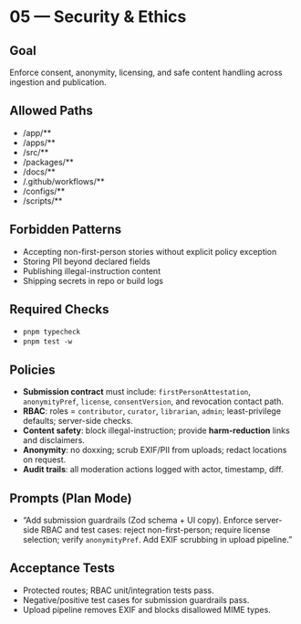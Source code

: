 # 05 — Security & Ethics

## Goal

Enforce consent, anonymity, licensing, and safe content handling across ingestion and publication.

## Allowed Paths

- /app/\*\*
- /apps/\*\*
- /src/\*\*
- /packages/\*\*
- /docs/\*\*
- /.github/workflows/\*\*
- /configs/\*\*
- /scripts/\*\*

## Forbidden Patterns

- Accepting non-first-person stories without explicit policy exception
- Storing PII beyond declared fields
- Publishing illegal-instruction content
- Shipping secrets in repo or build logs

## Required Checks

- `pnpm typecheck`
- `pnpm test -w`

## Policies

- **Submission contract** must include: `firstPersonAttestation`, `anonymityPref`, `license`, `consentVersion`, and revocation contact path.
- **RBAC**: roles = `contributor`, `curator`, `librarian`, `admin`; least-privilege defaults; server-side checks.
- **Content safety**: block illegal-instruction; provide **harm-reduction** links and disclaimers.
- **Anonymity**: no doxxing; scrub EXIF/PII from uploads; redact locations on request.
- **Audit trails**: all moderation actions logged with actor, timestamp, diff.

## Prompts (Plan Mode)

- “Add submission guardrails (Zod schema + UI copy). Enforce server-side RBAC and test cases: reject non-first-person; require license selection; verify `anonymityPref`. Add EXIF scrubbing in upload pipeline.”

## Acceptance Tests

- Protected routes; RBAC unit/integration tests pass.
- Negative/positive test cases for submission guardrails pass.
- Upload pipeline removes EXIF and blocks disallowed MIME types.
